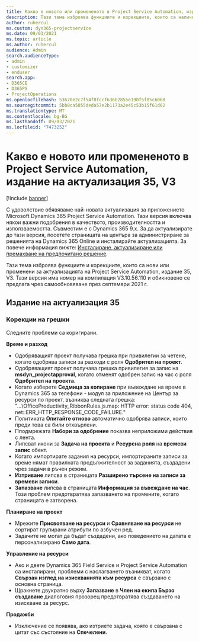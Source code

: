 ```yaml
---
title: Какво е новото или промененото в Project Service Automation, издание на актуализация 35, V3
description: Тази тема изброява функциите и корекциите, които са налични в Microsoft Dynamics 365 Project Service Automation Актуализирано издание 35, V3.
author: ruhercul
ms.custom: dyn365-projectservice
ms.date: 09/03/2021
ms.topic: article
ms.author: ruhercul
audience: Admin
search.audienceType:
- admin
- customizer
- enduser
search.app:
- D365CE
- D365PS
- ProjectOperations
ms.openlocfilehash: 53670e2c7f54f8fccf636b2855e190f5f85c6068
ms.sourcegitcommit: 5bb8ca5055deda57e2b1173a2e45c53b15f61d62
ms.translationtype: MT
ms.contentlocale: bg-BG
ms.lasthandoff: 09/03/2021
ms.locfileid: "7473252"
---
```

# <a name="whats-new-or-changed-in-project-service-automation-update-release-35-v3"></a>Какво е новото или промененото в Project Service Automation, издание на актуализация 35, V3

[!include [banner](../includes/psa-now-project-operations.md)]

С удоволствие обявяваме най-новата актуализация за приложението Microsoft Dynamics 365 Project Service Automation. Тази версия включва някои важни подобрения в качеството, производителността и използваемостта. Съвместим е с Dynamics 365 9.x. За да актуализирате до тази версия, посетете страницата на центъра за администриране за решенията на Dynamics 365 Online и инсталирайте актуализацията. За повече информация вижте: [Инсталиране, актуализиране или премахване на предпочитано решение](/power-platform/admin/install-remove-preferred-solution).

Тази тема изброява функциите и корекциите, които са нови или променени за актуализацията на Project Service Automation, издание 35, V3. Тази версия има номер на компилация V3.10.56.110 и обикновено се предлага чрез самообновяване през септември 2021 г.

## <a name="update-release-35"></a>Издание на актуализация 35

### <a name="bug-fixes"></a>Корекции на грешки

Следните проблеми са коригирани.

**Време и разход**

- Одобряващият проект получава грешка при привилегии за четене, когато одобрява записи за разходи с роля **Одобрител на проект**.
- Одобряващият проект получава грешка привилегия за запис на **msdyn_projectapproval**, когато отменят одобрен запис на час с роля **Одобрител на проекта**.
- Когато изберете **Седмица за копиране** при въвеждане на време в Dynamics 365 за телефони - модул за приложение на Център за ресурси по проект, възниква следната грешка: "...\OfficeProductivity_RibbonRules.js.map: HTTP error: status code 404, net::ERR_HTTP_RESPONSE_CODE_FAILURE."
- Политиката **Опитайте отново** автоматично одобрява записи, които преди това са били отхвърлени.
- Пподмрежата **Набори за одобрение** показва неприложими действия с лента.
- Липсват икони за **Задача на проекта** и **Ресурсна роля** на **времеви запис** обект.
- Когато импортирате задания на ресурси, импортираните записи за време нямат правилната продължителност за заданията, създадени чрез задачи в ръчен режим.
- **Изтриване** липсва в страницата **Разширено търсене на записи за времеви записи**.
- **Запазване** липсва в страницата **Информация за въвеждане на час**. Този проблем предотвратява запазването на промените, когато страницата е затворена.

**Планиране на проект**

- Мрежите **Присвояване на ресурси** и **Сравняване на ресурси** не сортират групирани атрибути по азбучен ред.
- Задачите не могат да бъдат създадени, ако поведението на датата е персонализирано **Само дата**.

**Управление на ресурси**

- Ако и двете Dynamics 365 Field Service и Project Service Automation са инсталирани, проблеми с наслагването възникват, когато **Свързан изглед на изискванията към ресурса** е свързано с основна страница.
- Щракнете двукратно върху **Запазване** в **Член на екипа Бързо създаване** диалоговия прозорец предотвратява създаването на изискване за ресурс.

**Продажби**

- Изключение се появява, ако изтриете задача, която е свързана с цитат със състояние на **Спечелени**.
